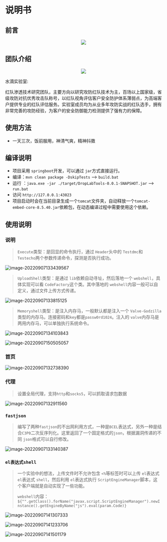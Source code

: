# 说明书

## 前言

<center><img src="./vx_images/index2.png" ></center>

## 团队介绍

<center><img src="./vx_images/logo.jpg" ></center>
<p>水滴实验室:</p>
<p>红队渗透技术研究团队，主要方向以研究攻防红队技术为主，百场以上国家级，省级攻防对抗优秀攻击队称号，以红队视角评估客户安全防护体系薄弱点，为高端客户提供专业的红队评估服务。实验室成员均为从业多年攻防实战的红队选手，拥有非常完善的攻防经验，为客户的安全防御能力检测提供了强有力的保障。</p>

## 使用方法

* 一天三次，饭前服用，神清气爽，精神抖擞



## 编译说明

* 项目采用 `springboot`开发，可以通过 `jar`方式直接运行。
* 编译：`mvn clean package -DskipTests` --> `build.bat`
* 运行 ：`java.exe -jar ./target/DropLabTools-0.0.1-SNAPSHOT.jar` --> `run.bat`
* 访问 `http://127.0.0.1:43023`
* 项目启动时会在当前目录生成一个`tomcat`文件夹，自动释放一个`tomcat-embed-core-8.5.40.jar`依赖包，在动态编译过程中需要使用这个依赖。



## 使用说明

### 说明

> `Execute`类型：是回显的命令执行，通过 `Header`头中的 `Testdmc`和 `Testecho`两个参数传递命令，探测是否执行成功。

![image-20220907133439567](vx_images/image-20220907133439567.png)

> `UploadShell`类型：是通过 `lib`依赖自动寻址，然后落地一个 `webshell`，具体实现可以看 `CodeFactory`这个类。其中落地的 `webshell`内容一般可以自定义，通过文件上传方式传递。

![image-20220907133815125](vx_images/image-20220907133815125.png)

>`Memoryshell`类型：是注入内存马，一般默认都是注入一个 `Valve-Godzilla`类型的内存马。连接密码和`key`都是`passw0rd1024`。注入的 `valve`内存马是两用内存马，可以单独执行系统命令。

![image-20220907134103843](vx_images/image-20220907134103843.png)

![image-20220907150505057](vx_images/image-20220907150505057.png)

### 首页

![image-20220907132738390](vx_images/image-20220907132738390.png)

### 代理

> 设置全局代理，支持`http`和`socks5`，可以抓取请求包数据

![image-20220907132911560](vx_images/image-20220907132911560.png)



### `fastjson`

> 编写了两种`fastjson`的不出网利用方式，一种是`BCEL`表达式，另外一种是结合`C3P0`二次反序列化。这里返回了一个固定格式的`json`，根据漏洞传递的不同 `json`格式可以自行修改。

![image-20220907133140387](vx_images/image-20220907133140387.png)

### `el表达式shell`

> 一个实验中的想法，上传文件时不允许包含 `<%`等标签时可以上传 `el`表达式 `el`表达式 `shell`，然后利用 `el`表达式执行 `ScriptEngineManager`脚本，这个客户端就是自动实现了一些功能。
>
> `webshell`内容：`${"".getClass().forName("javax.script.ScriptEngineManager").newInstance().getEngineByName("js").eval(param.Code)}`

![image-20220907141307333](vx_images/image-20220907141307333.png)

![image-20220907141233706](vx_images/image-20220907141233706.png)

![image-20220907141501179](vx_images/image-20220907141501179.png)